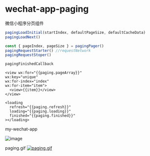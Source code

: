 # wechat-app-paging
微信小程序分页组件

```js
pagingLoadInitial(startIndex, defaultPageSize, defaultCacheData)
pagingLoadNext()

const { pageIndex, pageSize } = pagingPager()
pagingRequestStarter() //requestNetwork
pagingRequestStoper() 

pagingFinishedCallback
```



```
<view wx:for="{{paging.pageArray}}" 
wx:key="unique"
wx:for-index="index"
wx:for-item="item">
  <view>{{item}}</view>
</view>

<loading 
  refresh="{{paging.refresh}}"
  loading="{{paging.loading}}"
  finished="{{paging.finished}}"
></loading>

```
my-wechat-app


![image](https://user-images.githubusercontent.com/7553539/220610678-20c60052-db2b-4540-bccf-bce6d3a2047d.png)



paging.gif
[![paging.gif](https://github.com/intbird/wechat-app-paging/blob/main/paging.gif)](https://github.com/intbird/wechat-app-paging/blob/main/paging.gif)
